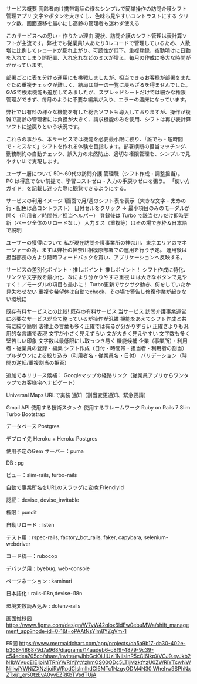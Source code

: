 サービス概要
高齢者向け携帯電話の様なシンプルで簡単操作の訪問介護シフト管理アプリ 文字やボタンを大きくし、色味も見やすいコントラストにする クリック数、画面遷移を最小にし高齢の管理者も迷わず使える

このサービスへの思い・作りたい理由
現状、訪問介護のシフト管理は表計算ソフトが主流です。弊社でも従業員1人あたり3レコードで管理しているため、人数増に比例してレコードが膨れ上がり、可読性が低下。重複登録、夜勤明けに日勤を入れてしまう誤配置、入れ忘れなどのミスが増え、毎月の作成に多大な時間がかかっています。

部署ごとに表を分ける運用にも挑戦しましたが、担当できるお客様が部署をまたぐため重複チェックが難しく、結局は単一の一覧に戻らざるを得ませんでした。GASで検索機能も追加してみましたが、スプレッドシートだけでは細かな権限管理ができず、毎月のように不要な編集が入り、エラーの温床になっています。

弊社では有料の様々な機能を有した総合ソフトも導入しておりますが、操作が複雑で高齢の管理者には負担が大きく、請求機能のみを使用、シフトは再び表計算ソフトに逆戻りという状況です。

これらの事から、本サービスでは機能を必要最小限に絞り、「誰でも・短時間で・ミスなく」シフトを作れる体験を目指します。部署横断の担当マッチング、勤務制約の自動チェック、誤入力の未然防止、適切な権限管理を、シンプルで見やすいUIで実現します。

ユーザー層について
50〜60代の訪問介護 管理職（シフト作成・調整担当）。 PC は得意でない前提で、学習コストゼロ・入力の手戻りゼロを狙う。 「使い方ガイド」を記載し迷った際に観覧できるようにする。

サービスの利用イメージ
1画面で月/週のシフト表を表示（大きな文字・太めの行・配色は高コントラスト） 日付セルをクリック → 最小項目のみのモーダルが開く（利用者／時間帯／担当ヘルパー） 登録後は Turbo で該当セルだけ即時更新（ページ全体のリロードなし） 入力ミス（重複等）はその場で赤枠＆日本語で説明

ユーザーの獲得について
私が現在訪問介護事業所の神奈川、東京エリアのマネージャーの為、まずは弊社の神奈川相模原部署での運用を行う予定。 運用後は担当部長の方より随時フィードバックを貰い、アプリケーションへ反映する。

サービスの差別化ポイント・推しポイント
推しポイント！
シフト作成に特化、リンクや文字数を最小化、なにより分かりやすさ重視 UIは大きなボタンで見やすく！／モーダルの項目も最小に！ Turbo更新でサクサク動き、何をしていたか見失わせない 重複や希望休は自動でcheck、その場で警告し修復作業が起きない環境に

既存有料サービスとの比較!
既存の有料サービス	当サービス
訪問介護事業運営に必要なサービスが全て整っているが操作が汎雑	機能をあえてシフト作成と共有に絞り簡明
法律上の言葉も多く正確では有るが分かりずらい	正確さよりも汎用的な言語で表現
文字が小さく見えずらい	文が大きく見えやすい
文字数も多く堅苦しい印象	文字数は最低限にし取っつき易く
機能候補
企業（事業所）・利用者・従業員の登録・編集 シフト作成（日付・時間帯・担当者・利用者の割当） プルダウンによる絞り込み（利用者名・従業員名・日付） バリデーション（時間の逆転/重複割当の拒否）

追加で本リリース候補： Googleマップの経路リンク（従業員アプリからワンタップでお客様宅へナビゲート）

Universal Maps URLで実装
通知（割当変更通知、緊急要請）

Gmail API
使用する技術スタック
使用するフレームワーク Ruby on Rails 7 Slim Turbo Bootstrap

データベース Postgres

デプロイ先 Heroku + Heroku Postgres

使用予定のGem サーバー：puma

DB : pg

ビュー：slim-rails, turbo-rails

自動で事業所名をURLのスラッグに変換:FriendlyId

認証：devise, devise_invitable

権限：pundit

自動リロード : listen

テスト用：rspec-rails, factory_bot_rails, faker, capybara, selenium-webdriver

コード統一：rubocop

デバッグ用：byebug, web-console

ページネーション : kaminari

日本語化 : rails-i18n,devise-i18n

環境変数読み込み : dotenv-rails

画面推移図
https://www.figma.com/design/W7vW42qlox6ldEw0ebuMWa/shift_management_app?node-id=0-1&t=oPAAtNsYlm8YZgVm-1

ER図
https://www.mermaidchart.com/app/projects/da5a9b17-da30-402e-b368-486879d7a968/diagrams/14aadeb6-c8f9-4879-9c39-c54edea705cb/share/invite/eyJhbGciOiJIUzI1NiIsInR5cCI6IkpXVCJ9.eyJkb2N1bWVudElEIjoiMTRhYWRlYjYtYzhmOS00ODc5LTljMzktYzU0ZWRlYTcwNWNiIiwiYWNjZXNzIjoiRWRpdCIsImlhdCI6MTc1NzgyODM4N30.Whehw9SPhNxZTxij1_er50tzEvA0yvEZRKbTVsdTUjA